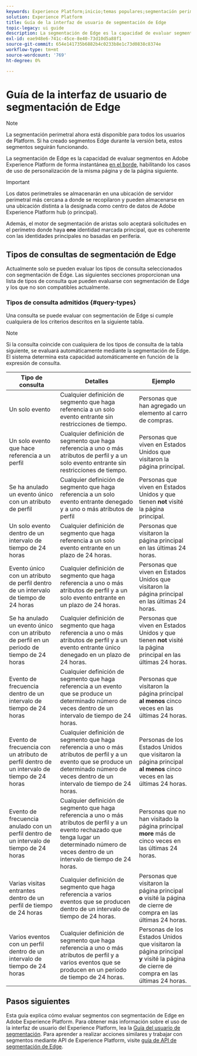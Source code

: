 ```yaml
---
keywords: Experience Platform;inicio;temas populares;segmentación perimetral;Segmentación;Servicio de segmentación;servicio de segmentación;guía de interfaz de usuario;Edge de flujo continuo;
solution: Experience Platform
title: Guía de la interfaz de usuario de segmentación de Edge
topic-legacy: ui guide
description: La segmentación de Edge es la capacidad de evaluar segmentos en Platform instantáneamente en el perímetro, habilitando los casos de uso de personalización de la misma página y de la siguiente página.
exl-id: eae948e6-741c-45ce-8e40-73d10d5a88f1
source-git-commit: 654e141735b6882b4c0233b8e1c73d0838c8374e
workflow-type: tm+mt
source-wordcount: '769'
ht-degree: 0%

---
```


# Guía de la interfaz de usuario de segmentación de Edge

>[!NOTE]
>
>La segmentación perimetral ahora está disponible para todos los usuarios de Platform. Si ha creado segmentos Edge durante la versión beta, estos segmentos seguirán funcionando.

La segmentación de Edge es la capacidad de evaluar segmentos en Adobe Experience Platform de forma instantánea [en el borde](../../edge/home.md), habilitando los casos de uso de personalización de la misma página y de la página siguiente.

>[!IMPORTANT]
>
> Los datos perimetrales se almacenarán en una ubicación de servidor perimetral más cercana a donde se recopilaron y pueden almacenarse en una ubicación distinta a la designada como centro de datos de Adobe Experience Platform hub (o principal).
>
> Además, el motor de segmentación de aristas solo aceptará solicitudes en el perímetro donde haya **one** identidad marcada principal, que es coherente con las identidades principales no basadas en periferia.

## Tipos de consultas de segmentación de Edge

Actualmente solo se pueden evaluar los tipos de consulta seleccionados con segmentación de Edge. Las siguientes secciones proporcionan una lista de tipos de consulta que pueden evaluarse con segmentación de Edge y los que no son compatibles actualmente.

### Tipos de consulta admitidos {#query-types}

Una consulta se puede evaluar con segmentación de Edge si cumple cualquiera de los criterios descritos en la siguiente tabla.

>[!NOTE]
>
>Si la consulta coincide con cualquiera de los tipos de consulta de la tabla siguiente, se evaluará automáticamente mediante la segmentación de Edge. El sistema determina esta capacidad automáticamente en función de la expresión de consulta.

| Tipo de consulta | Detalles | Ejemplo |
| ---------- | ------- | ------- |
| Un solo evento | Cualquier definición de segmento que haga referencia a un solo evento entrante sin restricciones de tiempo. | Personas que han agregado un elemento al carro de compras. |
| Un solo evento que hace referencia a un perfil | Cualquier definición de segmento que haga referencia a uno o más atributos de perfil y a un solo evento entrante sin restricciones de tiempo. | Personas que viven en Estados Unidos que visitaron la página principal. |
| Se ha anulado un evento único con un atributo de perfil | Cualquier definición de segmento que haga referencia a un solo evento entrante denegado y a uno o más atributos de perfil | Personas que viven en Estados Unidos y que tienen **not** visité la página principal. |
| Un solo evento dentro de un intervalo de tiempo de 24 horas | Cualquier definición de segmento que haga referencia a un solo evento entrante en un plazo de 24 horas. | Personas que visitaron la página principal en las últimas 24 horas. |
| Evento único con un atributo de perfil dentro de un intervalo de tiempo de 24 horas | Cualquier definición de segmento que haga referencia a uno o más atributos de perfil y a un solo evento entrante en un plazo de 24 horas. | Personas que viven en Estados Unidos que visitaron la página principal en las últimas 24 horas. |
| Se ha anulado un evento único con un atributo de perfil en un periodo de tiempo de 24 horas | Cualquier definición de segmento que haga referencia a uno o más atributos de perfil y a un evento entrante único denegado en un plazo de 24 horas. | Personas que viven en Estados Unidos y que tienen **not** visité la página principal en las últimas 24 horas. |
| Evento de frecuencia dentro de un intervalo de tiempo de 24 horas | Cualquier definición de segmento que haga referencia a un evento que se produce un determinado número de veces dentro de un intervalo de tiempo de 24 horas. | Personas que visitaron la página principal **al menos** cinco veces en las últimas 24 horas. |
| Evento de frecuencia con un atributo de perfil dentro de un intervalo de tiempo de 24 horas | Cualquier definición de segmento que haga referencia a uno o más atributos de perfil y a un evento que se produce un determinado número de veces dentro de un intervalo de tiempo de 24 horas. | Personas de los Estados Unidos que visitaron la página principal **al menos** cinco veces en las últimas 24 horas. |
| Evento de frecuencia anulado con un perfil dentro de un intervalo de tiempo de 24 horas | Cualquier definición de segmento que haga referencia a uno o más atributos de perfil y a un evento rechazado que tenga lugar un determinado número de veces dentro de un intervalo de tiempo de 24 horas. | Personas que no han visitado la página principal **more** más de cinco veces en las últimas 24 horas. |
| Varias visitas entrantes dentro de un perfil de tiempo de 24 horas | Cualquier definición de segmento que haga referencia a varios eventos que se producen dentro de un intervalo de tiempo de 24 horas. | Personas que visitaron la página principal **o** visité la página de cierre de compra en las últimas 24 horas. |
| Varios eventos con un perfil dentro de un intervalo de tiempo de 24 horas | Cualquier definición de segmento que haga referencia a uno o más atributos de perfil y a varios eventos que se producen en un periodo de tiempo de 24 horas. | Personas de los Estados Unidos que visitaron la página principal **y** visité la página de cierre de compra en las últimas 24 horas. |

## Pasos siguientes

Esta guía explica cómo evaluar segmentos con segmentación de Edge en Adobe Experience Platform. Para obtener más información sobre el uso de la interfaz de usuario del Experience Platform, lea la [Guía del usuario de segmentación](./overview.md). Para aprender a realizar acciones similares y trabajar con segmentos mediante API de Experience Platform, visite [guía de API de segmentación de Edge](../api/edge-segmentation.md).
